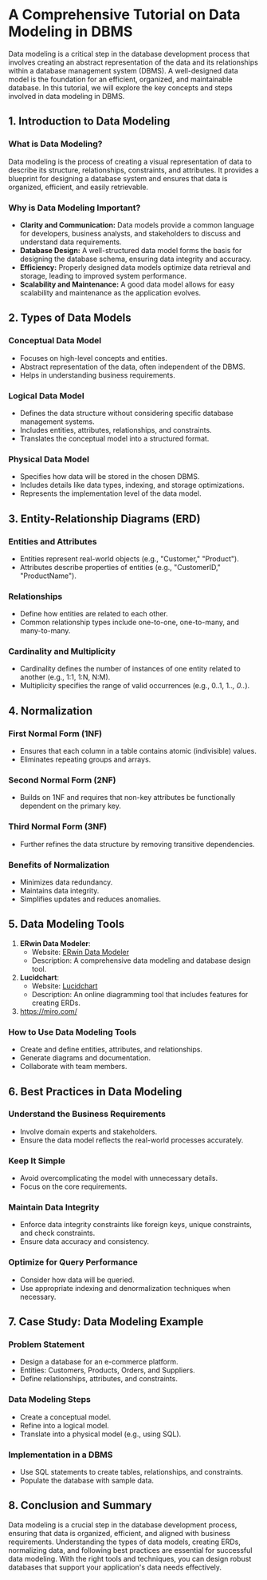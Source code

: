 # A Comprehensive Tutorial on Data Modeling in DBMS

Data modeling is a critical step in the database development process that involves creating an abstract representation of the data and its relationships within a database management system (DBMS). A well-designed data model is the foundation for an efficient, organized, and maintainable database. In this tutorial, we will explore the key concepts and steps involved in data modeling in DBMS.

## 1. Introduction to Data Modeling

### What is Data Modeling?
Data modeling is the process of creating a visual representation of data to describe its structure, relationships, constraints, and attributes. It provides a blueprint for designing a database system and ensures that data is organized, efficient, and easily retrievable.

### Why is Data Modeling Important?
- **Clarity and Communication:** Data models provide a common language for developers, business analysts, and stakeholders to discuss and understand data requirements.
- **Database Design:** A well-structured data model forms the basis for designing the database schema, ensuring data integrity and accuracy.
- **Efficiency:** Properly designed data models optimize data retrieval and storage, leading to improved system performance.
- **Scalability and Maintenance:** A good data model allows for easy scalability and maintenance as the application evolves.

## 2. Types of Data Models

### Conceptual Data Model
- Focuses on high-level concepts and entities.
- Abstract representation of the data, often independent of the DBMS.
- Helps in understanding business requirements.

### Logical Data Model
- Defines the data structure without considering specific database management systems.
- Includes entities, attributes, relationships, and constraints.
- Translates the conceptual model into a structured format.

### Physical Data Model
- Specifies how data will be stored in the chosen DBMS.
- Includes details like data types, indexing, and storage optimizations.
- Represents the implementation level of the data model.

## 3. Entity-Relationship Diagrams (ERD)

### Entities and Attributes
- Entities represent real-world objects (e.g., "Customer," "Product").
- Attributes describe properties of entities (e.g., "CustomerID," "ProductName").

### Relationships
- Define how entities are related to each other.
- Common relationship types include one-to-one, one-to-many, and many-to-many.

### Cardinality and Multiplicity
- Cardinality defines the number of instances of one entity related to another (e.g., 1:1, 1:N, N:M).
- Multiplicity specifies the range of valid occurrences (e.g., 0..1, 1..*, 0..*).

## 4. Normalization

### First Normal Form (1NF)
- Ensures that each column in a table contains atomic (indivisible) values.
- Eliminates repeating groups and arrays.

### Second Normal Form (2NF)
- Builds on 1NF and requires that non-key attributes be functionally dependent on the primary key.

### Third Normal Form (3NF)
- Further refines the data structure by removing transitive dependencies.

### Benefits of Normalization
- Minimizes data redundancy.
- Maintains data integrity.
- Simplifies updates and reduces anomalies.

## 5. Data Modeling Tools


1. **ERwin Data Modeler**:
   - Website: [ERwin Data Modeler](https://erwin.com/products/data-modeler/)
   - Description: A comprehensive data modeling and database design tool.
2. **Lucidchart**:
   - Website: [Lucidchart](https://www.lucidchart.com/)
   - Description: An online diagramming tool that includes features for creating ERDs.
3. https://miro.com/ 



### How to Use Data Modeling Tools
- Create and define entities, attributes, and relationships.
- Generate diagrams and documentation.
- Collaborate with team members.

## 6. Best Practices in Data Modeling

### Understand the Business Requirements
- Involve domain experts and stakeholders.
- Ensure the data model reflects the real-world processes accurately.

### Keep It Simple
- Avoid overcomplicating the model with unnecessary details.
- Focus on the core requirements.

### Maintain Data Integrity
- Enforce data integrity constraints like foreign keys, unique constraints, and check constraints.
- Ensure data accuracy and consistency.

### Optimize for Query Performance
- Consider how data will be queried.
- Use appropriate indexing and denormalization techniques when necessary.

## 7. Case Study: Data Modeling Example

### Problem Statement
- Design a database for an e-commerce platform.
- Entities: Customers, Products, Orders, and Suppliers.
- Define relationships, attributes, and constraints.

### Data Modeling Steps
- Create a conceptual model.
- Refine into a logical model.
- Translate into a physical model (e.g., using SQL).

### Implementation in a DBMS
- Use SQL statements to create tables, relationships, and constraints.
- Populate the database with sample data.

## 8. Conclusion and Summary

Data modeling is a crucial step in the database development process, ensuring that data is organized, efficient, and aligned with business requirements. Understanding the types of data models, creating ERDs, normalizing data, and following best practices are essential for successful data modeling. With the right tools and techniques, you can design robust databases that support your application's data needs effectively.